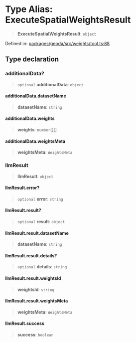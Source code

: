 # Type Alias: ExecuteSpatialWeightsResult

> **ExecuteSpatialWeightsResult**: `object`

Defined in: [packages/geoda/src/weights/tool.ts:88](https://github.com/GeoDaCenter/openassistant/blob/a9f2271d1019f6c25c10dd4b3bdb64fcf16999b2/packages/geoda/src/weights/tool.ts#L88)

## Type declaration

### additionalData?

> `optional` **additionalData**: `object`

#### additionalData.datasetName

> **datasetName**: `string`

#### additionalData.weights

> **weights**: `number`[][]

#### additionalData.weightsMeta

> **weightsMeta**: `WeightsMeta`

### llmResult

> **llmResult**: `object`

#### llmResult.error?

> `optional` **error**: `string`

#### llmResult.result?

> `optional` **result**: `object`

#### llmResult.result.datasetName

> **datasetName**: `string`

#### llmResult.result.details?

> `optional` **details**: `string`

#### llmResult.result.weightsId

> **weightsId**: `string`

#### llmResult.result.weightsMeta

> **weightsMeta**: `WeightsMeta`

#### llmResult.success

> **success**: `boolean`
